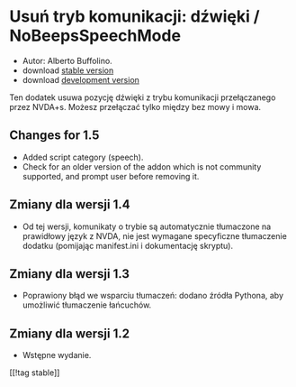 # Usuń tryb komunikacji: dźwięki / NoBeepsSpeechMode #

*	 Autor: Alberto Buffolino.
*	 download [stable version][1]
*	 download [development version][2]

Ten dodatek usuwa pozycję dźwięki z trybu komunikacji przełączanego przez
NVDA+s.  Możesz przełączać tylko między bez mowy i mowa.

## Changes for 1.5 ##
*	 Added script category (speech).
*	 Check for an older version of the addon which is not community supported,
   and prompt user before removing it.

## Zmiany dla wersji 1.4 ##
*	 Od tej wersji, komunikaty o trybie są automatycznie tłumaczone na
   prawidłowy język z NVDA, nie jest wymagane specyficzne tłumaczenie
   dodatku (pomijając manifest.ini i dokumentację skryptu).

## Zmiany dla wersji 1.3 ##
*	 Poprawiony błąd we wsparciu tłumaczeń: dodano źródła Pythona, aby
   umożliwić tłumaczenie łańcuchów.

## Zmiany dla wersji 1.2 ##
*	 Wstępne wydanie.

[[!tag stable]]

[1]: http://addons.nvda-project.org/files/get.php?file=nb

[2]: http://addons.nvda-project.org/files/get.php?file=nb-dev
